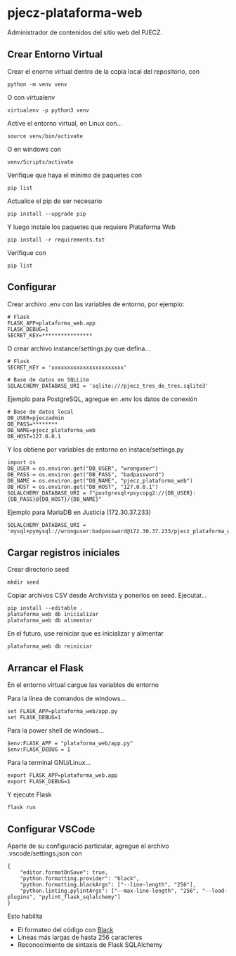 # pjecz-plataforma-web

Administrador de contenidos del sitio web del PJECZ.

## Crear Entorno Virtual

Crear el enorno virtual dentro de la copia local del repositorio, con

    python -m venv venv

O con virtualenv

    virtualenv -p python3 venv

Active el entorno virtual, en Linux con...

    source venv/bin/activate

O en windows con

    venv/Scripts/activate

Verifique que haya el mínimo de paquetes con

    pip list

Actualice el pip de ser necesario

    pip install --upgrade pip

Y luego instale los paquetes que requiere Plataforma Web

    pip install -r requirements.txt

Verifique con

    pip list

## Configurar

Crear archivo .env con las variables de entorno, por ejemplo:

    # Flask
    FLASK_APP=plataforma_web.app
    FLASK_DEBUG=1
    SECRET_KEY=****************

O crear archivo instance/settings.py que defina...

    # Flask
    SECRET_KEY = 'xxxxxxxxxxxxxxxxxxxxxxx'

    # Base de datos en SQLLite
    SQLALCHEMY_DATABASE_URI = 'sqlite:///pjecz_tres_de_tres.sqlite3'

Ejemplo para PostgreSQL, agregue en .env los datos de conexión

    # Base de datos local
    DB_USER=pjeczadmin
    DB_PASS=********
    DB_NAME=pjecz_plataforma_web
    DB_HOST=127.0.0.1

Y los obtiene por variables de entorno en instace/settings.py

    import os
    DB_USER = os.environ.get("DB_USER", "wronguser")
    DB_PASS = os.environ.get("DB_PASS", "badpassword")
    DB_NAME = os.environ.get("DB_NAME", "pjecz_plataforma_web")
    DB_HOST = os.environ.get("DB_HOST", "127.0.0.1")
    SQLALCHEMY_DATABASE_URI = f"postgresql+psycopg2://{DB_USER}:{DB_PASS}@{DB_HOST}/{DB_NAME}"

Ejemplo para MariaDB en Justicia (172.30.37.233)

    SQLALCHEMY_DATABASE_URI = 'mysql+pymysql://wronguser:badpassword@172.30.37.233/pjecz_plataforma_web'

## Cargar registros iniciales

Crear directorio seed

    mkdir seed

Copiar archivos CSV desde Archivista y ponerlos en seed. Ejecutar...

    pip install --editable .
    plataforma_web db inicializar
    plataforma_web db alimentar

En el futuro, use reiniciar que es inicializar y alimentar

    plataforma_web db reiniciar

## Arrancar el Flask

En el entorno virtual cargue las variables de entorno

Para la línea de comandos de windows...

    set FLASK_APP=plataforma_web/app.py
    set FLASK_DEBUG=1

Para la power shell de windows...

    $env:FLASK_APP = "plataforma_web/app.py"
    $env:FLASK_DEBUG = 1

Para la terminal GNU/Linux...

    export FLASK_APP=plataforma_web.app
    export FLASK_DEBUG=1

Y ejecute Flask

    flask run

## Configurar VSCode

Aparte de su configuració particular, agregue el archivo .vscode/settings.json con

    {
        "editor.formatOnSave": true,
        "python.formatting.provider": "black",
        "python.formatting.blackArgs": ["--line-length", "256"],
        "python.linting.pylintArgs": ["--max-line-length", "256", "--load-plugins", "pylint_flask_sqlalchemy"]
    }

Esto habilita

- El formateo del código con [Black](https://black.readthedocs.io/en/stable/)
- Líneas más largas de hasta 256 caracteres
- Reconocimiento de sintaxis de Flask SQLAlchemy
